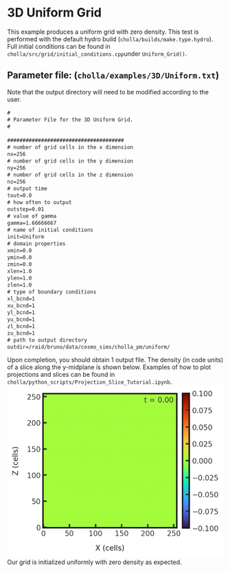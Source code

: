 # 3D Uniform Grid
This example produces a uniform grid with zero density. This test is performed with the default hydro build (`cholla/builds/make.type.hydro`). Full initial conditions can be found in `cholla/src/grid/initial_conditions.cpp`under `Uniform_Grid()`.

## Parameter file: (`cholla/examples/3D/Uniform.txt`)
Note that the output directory will need to be modified according to the user.
```
#
# Parameter File for the 3D Uniform Grid.
#

######################################
# number of grid cells in the x dimension
nx=256
# number of grid cells in the y dimension
ny=256
# number of grid cells in the z dimension
nz=256
# output time
tout=0.0
# how often to output
outstep=0.01
# value of gamma
gamma=1.66666667
# name of initial conditions
init=Uniform
# domain properties
xmin=0.0
ymin=0.0
zmin=0.0
xlen=1.0
ylen=1.0
zlen=1.0
# type of boundary conditions
xl_bcnd=1
xu_bcnd=1
yl_bcnd=1
yu_bcnd=1
zl_bcnd=1
zu_bcnd=1
# path to output directory
outdir=/raid/bruno/data/cosmo_sims/cholla_pm/uniform/
```
Upon completion, you should obtain 1 output file. The density (in code units) of a slice along the y-midplane is shown below. Examples of how to plot projections and slices can be found in `cholla/python_scripts/Projection_Slice_Tutorial.ipynb`.  
<img src="./images/uniform_density_xz.png" alt="A 2D histogram showing density of cells in the z direction vs cells in x direction. Density is zero throughout the plot." width="1200" />  
Our grid is initialized uniformly with zero density as expected.
